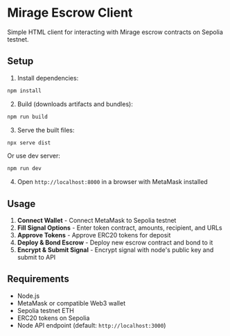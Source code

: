 # Mirage Escrow Client

Simple HTML client for interacting with Mirage escrow contracts on Sepolia testnet.

## Setup

1. Install dependencies:

```bash
npm install
```

2. Build (downloads artifacts and bundles):

```bash
npm run build
```

3. Serve the built files:

```bash
npx serve dist
```

Or use dev server:

```bash
npm run dev
```

4. Open `http://localhost:8000` in a browser with MetaMask installed

## Usage

1. **Connect Wallet** - Connect MetaMask to Sepolia testnet
2. **Fill Signal Options** - Enter token contract, amounts, recipient, and URLs
3. **Approve Tokens** - Approve ERC20 tokens for deposit
4. **Deploy & Bond Escrow** - Deploy new escrow contract and bond to it
5. **Encrypt & Submit Signal** - Encrypt signal with node's public key and submit to API

## Requirements

- Node.js
- MetaMask or compatible Web3 wallet
- Sepolia testnet ETH
- ERC20 tokens on Sepolia
- Node API endpoint (default: `http://localhost:3000`)
